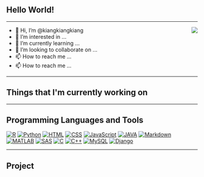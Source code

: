 
    
## Hello World!

---
<img align="right" src="https://github-readme-stats-anuraghazra1.vercel.app/api/top-langs/?username=kiangkiangkiang&layout=compact&theme=onedark" />

- 👋 Hi, I’m @kiangkiangkiang
- 👀 I’m interested in ...
- 🌱 I’m currently learning ...
- 💞️ I’m looking to collaborate on ...
- 📫 How to reach me ...
- 📫 How to reach me ...
<!---
kiangkiangkiang/kiangkiangkiang is a ✨ special ✨ repository because its `README.md` (this file) appears on your GitHub profile.
You can click the Preview link to take a look at your changes.
--->


---
## Things that I'm currently working on
---

## Programming Languages and Tools

<p>    
    <a href="#"><img alt="R" src="https://img.shields.io/badge/R%20-%2300599R.svg?logo=R%2B%2B&logoColor=white"></a>
    <a href="#"><img alt="Python"  src="https://img.shields.io/badge/python%20-%23F7DF1E.svg?logo=python&logoColor=black"></a>
    <a href="#"><img alt="HTML" src="https://img.shields.io/badge/HTML%20-%23E34F26.svg?logo=html5&logoColor=white"></a>
    <a href="#"><img alt="CSS" src="https://img.shields.io/badge/CSS%20-%231572B6.svg?logo=css3&logoColor=white"></a>
    <a href="#"><img alt="JavaScript" src="https://img.shields.io/badge/JavaScript%20-%23F7DF1E.svg?logo=javascript&logoColor=black"></a>  
    <a href="#"><img alt="JAVA" src="https://img.shields.io/badge/JAVA%20-%23E34F26.svg?logo=JAVA&logoColor=white"></a>
    <a href="#"><img alt="Markdown" src="https://img.shields.io/badge/Markdown-%23000000.svg?logo=markdown&logoColor=white"></a>
    <a href="#"><img alt="MATLAB"  src="https://img.shields.io/badge/MATLAB%20-%23E34F26.svg?logo=MATLAB&logoColor=white"></a>
    <a href="#"><img alt="SAS"  src="https://img.shields.io/badge/SAS%20-%231572B6.svg?logo=sas&logoColor=white"></a>
    <a href="#"><img alt="C" src="https://img.shields.io/badge/C%20-%232370ED.svg?logo=c&logoColor=white"></a>
    <a href="#"><img alt="C++" src="https://img.shields.io/badge/C++%20-%2300599C.svg?logo=c%2B%2B&logoColor=white"></a>
    <a href="#"><img alt="MySQL"  src="https://img.shields.io/badge/MySQL-%23000000.svg?logo=MySQL&logoColor=white"></a>
    <a href="#"><img alt="Django"  src="https://img.shields.io/badge/Django%20-%23F7DF1E.svg?logo=Django&logoColor=black"></a>
</p>



---


## Project

